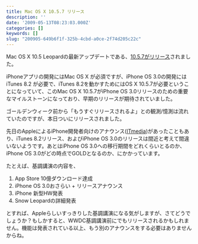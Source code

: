 ```yaml
---
title: Mac OS X 10.5.7 リリース
description: ''
date: '2009-05-13T08:23:03.000Z'
categories: []
keywords: []
slug: "200905-649b6f1f-325b-4cbd-a0ce-2f74d205c22c"
---
```

Mac OS X 10.5 Leopardの最新アップデートである、[10.5.7がリリース](http://support.apple.com/downloads/Mac_OS_X_10_5_7_Update?viewlocale=ja_JP)されました。

iPhoneアプリの開発にはMac OS X が必須ですが、iPhone OS 3.0の開発にはiTunes 8.2 が必要で、iTunes 8.2を動かすためにはOS X 10.5.7が必要ということになっていて、このMac OS X 10.5.7がiPhone OS 3.0リリースのための重要なマイルストーンになっており、早期のリリースが期待されていました。

ゴールデンウィーク前から「もうすぐリリースされるよ」との観測/憶測は流れていたのですが、本日ついにリリースされました。

先日のAppleによるiPhone開発者向けのアナウンス([ITmedia](http://www.itmedia.co.jp/news/articles/0905/11/news096.html))があったこともあり、iTunes 8.2リリース、およびiPhone OS 3.0のリリースは間近と考えて間違いないようです。あとはiPhone OS 3.0への移行期間をどれくらいとるのか、iPhone OS 3.0がどの時点でGOLDとなるのか、にかかっています。

たとえば、基調講演の内容を、

1.  App Store 10億ダウンロード達成
2.  iPhone OS 3.0おさらい + リリースアナウンス
3.  iPhone 新型HW発表
4.  Snow Leopardの詳細発表

とすれば、Appleらしいすっきりした基調講演になる気がしますが、さてどうでしょうか？もしかすると、WWDC基調講演前にでもリリースされるかもしれません。機能は発表されている以上、もう別のアナウンスをする必要はありませんからね。